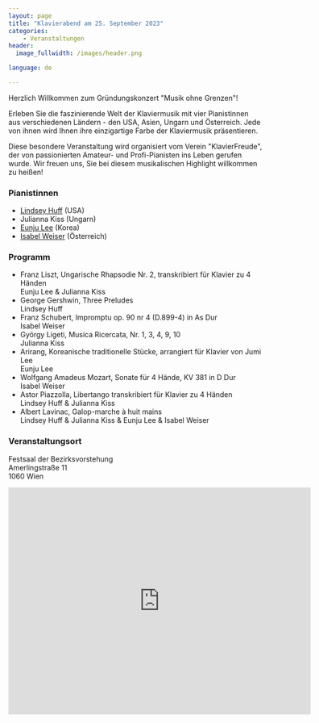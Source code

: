 ```yaml
---
layout: page
title: "Klavierabend am 25. September 2023"
categories:
    - Veranstaltungen
header:
  image_fullwidth: /images/header.png

language: de

---
```


Herzlich Willkommen zum Gründungskonzert "Musik ohne Grenzen"!

Erleben Sie die faszinierende Welt der Klaviermusik mit vier Pianistinnen aus verschiedenen Ländern - den USA, Asien, Ungarn und Österreich. Jede von ihnen wird Ihnen ihre einzigartige Farbe der Klaviermusik präsentieren.

Diese besondere Veranstaltung wird organisiert vom Verein "KlavierFreude", der von passionierten Amateur- und Profi-Pianisten 
ins Leben gerufen wurde. Wir freuen uns, Sie bei diesem musikalischen Highlight willkommen zu heißen!

### Pianistinnen

* <a href="/pianists/lindsey_huff/">Lindsey Huff</a> (USA)
* Julianna Kiss (Ungarn)
* <a href="/pianists/eunju_lee/">Eunju Lee</a> (Korea)
* <a href="/pianists/isabel_weiser/">Isabel Weiser</a> (Österreich)


### Programm

* Franz Liszt, Ungarische Rhapsodie Nr. 2, transkribiert für Klavier zu 4 Händen<br>
  Eunju Lee & Julianna Kiss
* George Gershwin, Three Preludes<br>
  Lindsey Huff
* Franz Schubert, Impromptu op. 90 nr 4 (D.899-4) in As Dur<br>
  Isabel Weiser
* György Ligeti, Musica Ricercata, Nr. 1, 3, 4, 9, 10<br>
  Julianna Kiss
* Arirang, Koreanische traditionelle Stücke, arrangiert für Klavier von Jumi Lee<br>
  Eunju Lee
* Wolfgang Amadeus Mozart, Sonate für 4 Hände, KV 381 in D Dur <br>
  Isabel Weiser
* Astor Piazzolla, Libertango transkribiert für Klavier zu 4 Händen <br>
  Lindsey Huff & Julianna Kiss
* Albert Lavinac, Galop-marche à huit mains <br>
  Lindsey Huff & Julianna Kiss & Eunju Lee & Isabel Weiser

### Veranstaltungsort

Festsaal der Bezirksvorstehung<br>
Amerlingstraße 11<br>
1060 Wien<br>

<iframe src="https://www.google.com/maps/embed?pb=!1m18!1m12!1m3!1d2659.497042926811!2d16.350918!3d48.1970414!2m3!1f0!2f0!3f0!3m2!1i1024!2i768!4f13.1!3m3!1m2!1s0x476d07895c7a6a69%3A0xa30709abd778da9f!2sAmerlingstra%C3%9Fe%2011%2C%201060%20Wien!5e0!3m2!1sen!2sat!4v1690617138518!5m2!1sen!2sat" width="600" height="450" style="border:0;" allowfullscreen="" loading="lazy" referrerpolicy="no-referrer-when-downgrade"></iframe>


